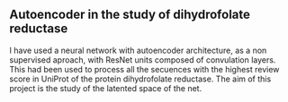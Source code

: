 ## Autoencoder in the study of dihydrofolate reductase

I have used a neural network with autoencoder architecture, as a non supervised aproach, with ResNet units composed of convulation layers. This had been used to process all the secuences with the highest review score in UniProt of the protein dihydrofolate reductase. The aim of this project is the study of the latented space of the net. 

